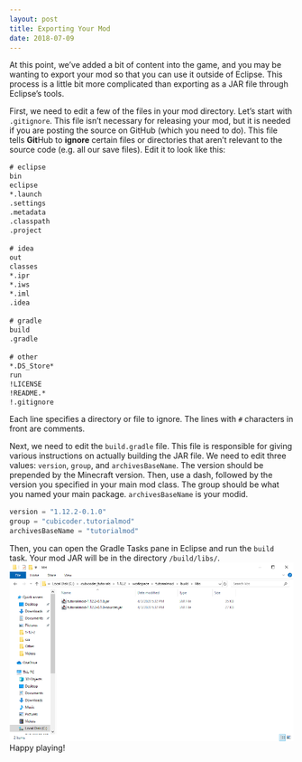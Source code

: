 ```yaml
---
layout: post
title: Exporting Your Mod
date: 2018-07-09
---
```


At this point, we’ve added a bit of content into the game, and you may be wanting to export your mod so that you can use it outside of Eclipse. This process is a little bit more complicated than exporting as a JAR file through Eclipse’s tools.

First,  we need to edit a few of the files in your mod directory. Let’s start with `.gitignore`. This file isn’t necessary for releasing your mod, but it is needed if you are posting the source on GitHub (which you need to do). This file tells **Git**Hub to **ignore** certain files or directories that aren’t relevant to the source code (e.g. all our save files). Edit it to look like this:
```
# eclipse
bin
eclipse
*.launch
.settings
.metadata
.classpath
.project

# idea
out
classes
*.ipr
*.iws
*.iml
.idea

# gradle
build
.gradle

# other
*.DS_Store*
run
!LICENSE
!README.*
!.gitignore
```
Each line specifies a directory or file to ignore. The lines with `#` characters in front are comments.

Next, we need to edit the `build.gradle` file. This file is responsible for giving various instructions on actually building the JAR file. We need to edit three values: `version`, `group`, and `archivesBaseName`. The version should be prepended by the Minecraft version. Then, use a dash, followed by the version you specified in your main mod class. The group should be what you named your main package. `archivesBaseName` is your modid.
```groovy
version = "1.12.2-0.1.0"
group = "cubicoder.tutorialmod"
archivesBaseName = "tutorialmod"
```
Then, you can open the Gradle Tasks pane in Eclipse and run the `build` task. Your mod JAR will be in the directory `/build/libs/`.
![export1](/img/12export/export1.png)
Happy playing!